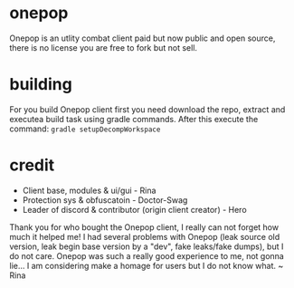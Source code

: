 # onepop
Onepop is an utlity combat client paid but now public and open source, there is no license you are free to fork but not sell.

# building
For you build Onepop client first you need download the repo, extract and executea build task using gradle commands.
After this execute the command:
```gradle setupDecompWorkspace```

# credit
- Client base, modules & ui/gui - Rina
- Protection sys & obfuscatoin - Doctor-Swag
- Leader of discord & contributor (origin client creator) - Hero

Thank you for who bought the Onepop client, I really can not forget how much it helped me!
I had several problems with Onepop (leak source old version, leak begin base version by a "dev", fake leaks/fake dumps), but I do not care.
Onepop was such a really good experience to me, not gonna lie... I am considering make a homage for users but I do not know what.
~ Rina

